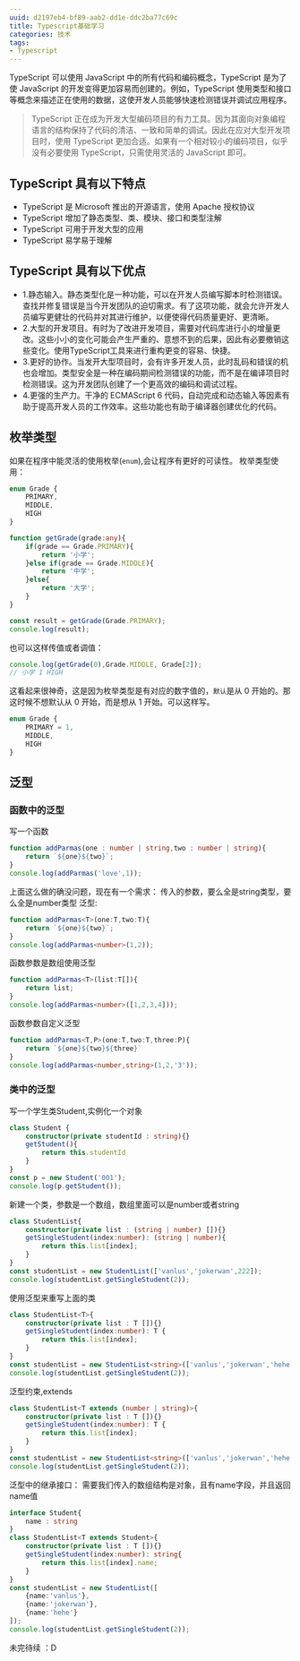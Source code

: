 ```yaml
---
uuid: d2197eb4-bf89-aab2-dd1e-ddc2ba77c69c
title: Typescript基础学习
categories: 技术
tags: 
- Typescript
---
```

TypeScript 可以使用 JavaScript 中的所有代码和编码概念，TypeScript 是为了使 JavaScript 的开发变得更加容易而创建的。例如，TypeScript 使用类型和接口等概念来描述正在使用的数据，这使开发人员能够快速检测错误并调试应用程序。

> TypeScript 正在成为开发大型编码项目的有力工具。因为其面向对象编程语言的结构保持了代码的清洁、一致和简单的调试。因此在应对大型开发项目时，使用 TypeScript 更加合适。如果有一个相对较小的编码项目，似乎没有必要使用 TypeScript，只需使用灵活的 JavaScript 即可。

## TypeScript 具有以下特点
- TypeScript 是 Microsoft 推出的开源语言，使用 Apache 授权协议
- TypeScript 增加了静态类型、类、模块、接口和类型注解
- TypeScript 可用于开发大型的应用
- TypeScript 易学易于理解

## TypeScript 具有以下优点
- 1.静态输入。静态类型化是一种功能，可以在开发人员编写脚本时检测错误。查找并修复错误是当今开发团队的迫切需求。有了这项功能，就会允许开发人员编写更健壮的代码并对其进行维护，以便使得代码质量更好、更清晰。
- 2.大型的开发项目。有时为了改进开发项目，需要对代码库进行小的增量更改。这些小小的变化可能会产生严重的、意想不到的后果，因此有必要撤销这些变化。使用TypeScript工具来进行重构更变的容易、快捷。
- 3.更好的协作。当发开大型项目时，会有许多开发人员，此时乱码和错误的机也会增加。类型安全是一种在编码期间检测错误的功能，而不是在编译项目时检测错误。这为开发团队创建了一个更高效的编码和调试过程。
- 4.更强的生产力。干净的 ECMAScript 6 代码，自动完成和动态输入等因素有助于提高开发人员的工作效率。这些功能也有助于编译器创建优化的代码。

## 枚举类型
如果在程序中能灵活的使用枚举(`enum`),会让程序有更好的可读性。
枚举类型使用：
```ts
enum Grade {
    PRIMARY,
    MIDDLE,
    HIGH
}

function getGrade(grade:any){
    if(grade == Grade.PRIMARY){
        return '小学';
    }else if(grade == Grade.MIDDLE){
        return '中学';
    }else{
        return '大学';
    }
}

const result = getGrade(Grade.PRIMARY);
console.log(result);
```
也可以这样传值或者调值：
```ts
console.log(getGrade(0),Grade.MIDDLE, Grade[2]);
// 小学 1 HIGH
```
这看起来很神奇，这是因为枚举类型是有对应的数字值的，`默认`是从 0 开始的。那这时候不想默认从 0 开始，而是想从 1 开始。可以这样写。
```ts
enum Grade {
    PRIMARY = 1,
    MIDDLE,
    HIGH
}
```
## 泛型
### 函数中的泛型
写一个函数
```ts
function addParmas(one : number | string,two : number | string){
    return `${one}${two}`;
}
console.log(addParmas('love',1));
```

上面这么做的确没问题，现在有一个需求：
传入的参数，要么全是string类型，要么全是number类型
泛型:
```ts
function addParmas<T>(one:T,two:T){
    return `${one}${two}`;
}
console.log(addParmas<number>(1,2));
```

函数参数是数组使用泛型
```ts
function addParmas<T>(list:T[]){
    return list;
}
console.log(addParmas<number>([1,2,3,4]));
```

函数参数自定义泛型
```ts
function addParmas<T,P>(one:T,two:T,three:P){
    return `${one}${two}${three}`
}
console.log(addParmas<number,string>(1,2,'3'));
```
### 类中的泛型
写一个学生类Student,实例化一个对象
```ts
class Student {
    constructor(private studentId : string){}
    getStudent(){
        return this.studentId
    }
}
const p = new Student('001');
console.log(p.getStudent());
```

新建一个类，参数是一个数组，数组里面可以是number或者string
```ts
class StudentList{
    constructor(private list : (string | number) []){}
    getSingleStudent(index:number): (string | number){
        return this.list[index];
    }
}
const studentList = new StudentList(['vanlus','jokerwan',222]);
console.log(studentList.getSingleStudent(2));
```

使用泛型来重写上面的类
```ts
class StudentList<T>{
    constructor(private list : T []){}
    getSingleStudent(index:number): T {
        return this.list[index];
    }
}
const studentList = new StudentList<string>(['vanlus','jokerwan','hehe']);
console.log(studentList.getSingleStudent(2));
```

泛型约束,extends
```ts
class StudentList<T extends (number | string)>{
    constructor(private list : T []){}
    getSingleStudent(index:number): T {
        return this.list[index];
    }
}
const studentList = new StudentList<string>(['vanlus','jokerwan','hehe']);
console.log(studentList.getSingleStudent(2));
```

泛型中的继承接口：
需要我们传入的数组结构是对象，且有name字段，并且返回name值
```ts
interface Student{
    name : string
}
class StudentList<T extends Student>{
    constructor(private list : T []){}
    getSingleStudent(index:number): string{
        return this.list[index].name;
    }
}
const studentList = new StudentList([
    {name:'vanlus'},
    {name:'jokerwan'},
    {name:'hehe'}
]);
console.log(studentList.getSingleStudent(2));
```

未完待续 ：D